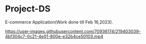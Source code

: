 # Project-DS
E-commerce Application(Work done till Feb 16,2023).



https://user-images.githubusercontent.com/70936174/219403039-4bf304c7-0c21-4e01-800e-e32b4ce50103.mp4

